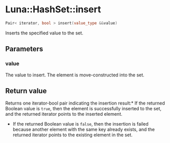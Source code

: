 # Luna::HashSet::insert

```c++
Pair< iterator, bool > insert(value_type &&value)
```

Inserts the specified value to the set. 



## Parameters
### value
The value to insert. The element is move-constructed into the set. 

## Return value
Returns one iterator-bool pair indicating the insertion result:* If the returned Boolean value is `true`, then the element is successfully inserted to the set, and the returned iterator points to the inserted element.

* If the returned Boolean value is `false`, then the insertion is failed because another element with the same key already exists, and the returned iterator points to the existing element in the set. 

